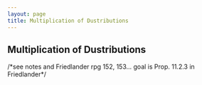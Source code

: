 ```yaml
---
layout: page
title: Multiplication of Dustributions
---
```


## Multiplication of Dustributions

/\*see notes and Friedlander rpg 152, 153... goal is Prop. 11.2.3 in Friedlander\*/